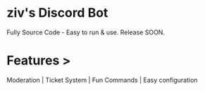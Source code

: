 # ziv's Discord Bot
Fully Source Code - Easy to run &amp; use. Release SOON.

# Features >
Moderation | Ticket System | Fun Commands | Easy configuration
